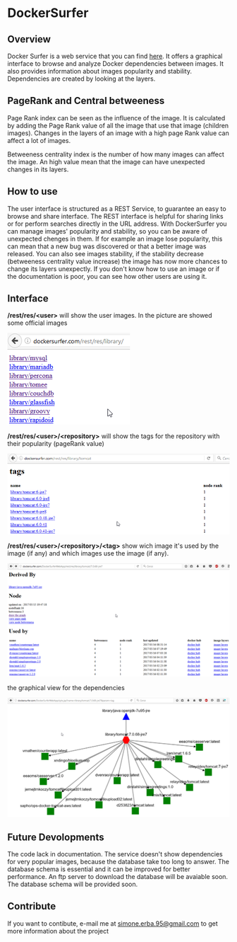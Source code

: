 # DockerSurfer

## Overview

Docker Surfer is a web service that you can find [here](http://dockersurfer.com). It offers a graphical interface to browse and analyze Docker dependencies between images. It also provides information about images popularity and stability. Dependencies are created by looking at the layers. 

## PageRank and Central betweeness

Page Rank index can be seen as the influence of the image. It is calculated by adding the Page Rank value of all the image that use that image (children images). Changes in the layers of an image with a high page Rank value can affect a lot of images.

Betweeness centrality index is the number of how many images can affect the image. An high value mean that the image can have unexpected changes in its layers. 

## How to use

The user interface is structured as a REST Service, to guarantee an easy to browse and share interface. The REST interface is helpful
for sharing links or for perform searches directly in the URL address.
With DockerSurfer you can manage images' popularity and stability, so you can be aware of unexpected chenges in them. If for example an image lose popularity, this can mean that a new bug was discovered or that a better image was released. You can also see images stability, if the stability decrease (betweeness centrality value increase) the image has now more chances to change its layers unexpectly. If you don't know how to use an image or if the documentation is poor, you can see how other users are using it. 


## Interface


**/rest/res/\<user>** will show the user images. In the picture are showed some official images


![user page](https://github.com/Simone-Erba/DockerSurfer/blob/master/images/user.png)


**/rest/res/\<user>/\<repository>** will show the tags for the repository with their popularity (pageRank value)


![repository page](https://github.com/Simone-Erba/DockerSurfer/blob/master/images/repo.png)


**/rest/res/\<user>/\<repository>/\<tag>** show wich image it's used by the image (if any) and which images use the image (if any). 


![tag page](https://github.com/Simone-Erba/DockerSurfer/blob/master/images/tag.png)


the graphical view for the dependencies


![graph page](https://github.com/Simone-Erba/DockerSurfer/blob/master/images/cyto.png)


## Future Devolopments

The code lack in documentation.
The service doesn't show dependencies for very popular images, because the database take too long to answer.
The database schema is essential and it can be improved for better performance.
An ftp server to download the database will be avaiable soon. The database schema will be provided soon.

## Contribute

If you want to contibute, e-mail me at simone.erba.95@gmail.com to get more information about the project
